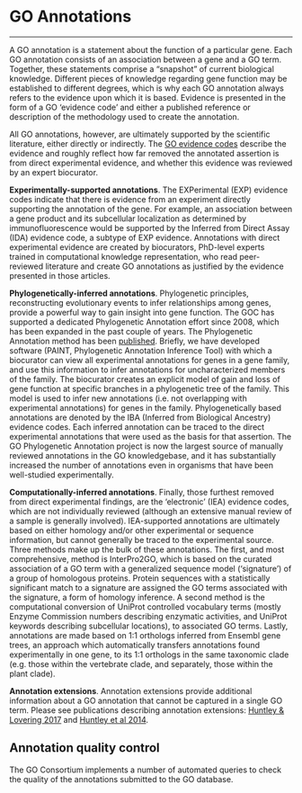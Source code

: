 # GO Annotations
---

A GO annotation is a statement about the function of a particular gene. Each GO annotation consists of an association between a gene and a GO term. Together, these statements comprise a “snapshot” of current biological knowledge. Different pieces of knowledge regarding gene function may be established to different degrees, which is why each GO annotation always refers to the evidence upon which it is based. Evidence is presented in the form of a GO ‘evidence code’ and either a published reference or description of the methodology used to create the annotation.

All GO annotations, however, are ultimately supported by the scientific literature, either directly or indirectly. The [GO evidence codes](http://geneontology.org/page/guide-go-evidence-codes) describe the evidence and roughly reflect how far removed the annotated assertion is from direct experimental evidence, and whether this evidence was reviewed by an expert biocurator.

**Experimentally-supported annotations**. The EXPerimental (EXP) evidence codes indicate that there is evidence from an experiment directly supporting the annotation of the gene. For example, an association between a gene product and its subcellular localization as determined by immunofluorescence would be supported by the Inferred from Direct Assay (IDA) evidence code, a subtype of EXP evidence. Annotations with direct experimental evidence are created by biocurators, PhD-level experts trained in computational knowledge representation, who read peer-reviewed literature and create GO annotations as justified by the evidence presented in those articles.

**Phylogenetically-inferred annotations**. Phylogenetic principles, reconstructing evolutionary events to infer relationships among genes, provide a powerful way to gain insight into gene function. The GOC has supported a dedicated Phylogenetic Annotation effort since 2008, which has been expanded in the past couple of years. The Phylogenetic Annotation method has been [published](https://www.ncbi.nlm.nih.gov/pubmed/21873635). Briefly, we have developed software (PAINT, Phylogenetic Annotation Inference Tool) with which a biocurator can view all experimental annotations for genes in a gene family, and use this information to infer annotations for uncharacterized members of the family. The biocurator creates an explicit model of gain and loss of gene function at specific branches in a phylogenetic tree of the family. This model is used to infer new annotations (i.e. not overlapping with experimental annotations) for genes in the family. Phylogenetically based annotations are denoted by the IBA (Inferred from Biological Ancestry) evidence codes. Each inferred annotation can be traced to the direct experimental annotations that were used as the basis for that assertion. The GO Phylogenetic Annotation project is now the largest source of manually reviewed annotations in the GO knowledgebase, and it has substantially increased the number of annotations even in organisms that have been well-studied experimentally.

**Computationally-inferred annotations**. Finally, those furthest removed from direct experimental findings, are the ‘electronic’ (IEA) evidence codes, which are not individually reviewed (although an extensive manual review of a sample is generally involved). IEA-supported annotations are ultimately based on either homology and/or other experimental or sequence information, but cannot generally be traced to the experimental source. Three methods make up the bulk of these annotations. The first, and most comprehensive, method is InterPro2GO, which is based on the curated association of a GO term with a generalized sequence model (‘signature’) of a group of homologous proteins. Protein sequences with a statistically significant match to a signature are assigned the GO terms associated with the signature, a form of homology inference. A second method is the computational conversion of UniProt controlled vocabulary terms (mostly Enzyme Commission numbers describing enzymatic activities, and UniProt keywords describing subcellular locations), to associated GO terms. Lastly, annotations are made based on 1:1 orthologs inferred from Ensembl gene trees, an approach which automatically transfers annotations found experimentally in one gene, to its 1:1 orthologs in the same taxonomic clade (e.g. those within the vertebrate clade, and separately, those within the plant clade).

**Annotation extensions**. Annotation extensions provide additional information about a GO annotation that cannot be captured in a single GO term. Please see publications describing annotation extensions: [Huntley & Lovering 2017](https://www.ncbi.nlm.nih.gov/pubmed/27812947) and [Huntley et al 2014](https://www.ncbi.nlm.nih.gov/pubmed/24885854).

## Annotation quality control
The GO Consortium implements a number of automated queries to check the quality of the annotations submitted to the GO database.